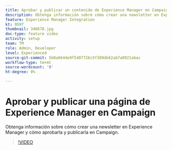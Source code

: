 ```yaml
---
title: Aprobar y publicar un contenido de Experience Manager en Campaign
description: Obtenga información sobre cómo crear una newsletter en Experience Manager y cómo aprobarla y publicarla en Campaign.
feature: Experience Manager Integration
kt: 9597
thumbnail: 340678.jpg
doc-type: feature video
activity: setup
team: TM
role: Admin, Developer
level: Experienced
source-git-commit: 5b0a6644e9f5407726c5f389db62ab7a0921abac
workflow-type: tm+mt
source-wordcount: '0'
ht-degree: 0%

---
```


# Aprobar y publicar una página de Experience Manager en Campaign

Obtenga información sobre cómo crear una newsletter en Experience Manager y cómo aprobarla y publicarla en Campaign.

>[!VIDEO](https://video.tv.adobe.com/v/340678?quality=12)
